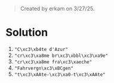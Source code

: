 > Created by erkam on 3/27/25.

# Solution

1. `"C\xc3\xb4te d'Azur"`
2. `"cr\xc3\xa8me br\xc3\xbbl\xc3\xa9e"`
3. `"cr\xc3\xa8me fra\xc3\xaeche"`
4. `"Fahrvergn\xc3\xBCgen"`
5. `"t\xc3\xAAte-\xc3\xa0-t\xc3\xAAte"`